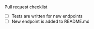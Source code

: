 Pull request checklist
- [ ] Tests are written for new endpoints
- [ ] New endpoint is added to README.md
